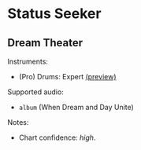 # Status Seeker

## Dream Theater

Instruments:

  * (Pro) Drums: Expert
    [(preview)](http://pages.cs.wisc.edu/~tolly/customs/?artist=dream-theater&title=status-seeker)

Supported audio:

  * `album` (When Dream and Day Unite)

Notes:

  * Chart confidence: *high*.
